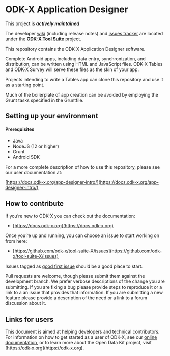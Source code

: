 # ODK-X Application Designer 

This project is __*actively maintained*__

The developer [wiki](https://github.com/odk-x/tool-suite-X/wiki) (including release notes) and [issues tracker](https://github.com/odk-x/tool-suite-X/issues) are located under the [**ODK-X Tool Suite**](https://github.com/odk-x) project.

This repository contains the ODK-X Application Designer software.

Complete Android apps, including data entry, synchronization, and distribution,
can be written using HTML and JavaScript files. ODK-X Tables and ODK-X Survey will
serve these files as the skin of your app.

Projects intending to write a Tables app can clone this repository and use it
as a starting point.

Much of the boilerplate of app creation can be avoided by employing the Grunt
tasks specified in the Gruntfile.

## Setting up your environment

#### Prerequisites

- Java
- NodeJS (12 or higher)
- Grunt
- Android SDK

For a more complete description of how to use this repository, please see our
user documentation at:

[https://docs.odk-x.org/app-designer-intro/](https://docs.odk-x.org/app-designer-intro/)

## How to contribute
If you’re new to ODK-X you can check out the documentation:
- [https://docs.odk-x.org](https://docs.odk-x.org)

Once you’re up and running, you can choose an issue to start working on from here: 
- [https://github.com/odk-x/tool-suite-X/issues](https://github.com/odk-x/tool-suite-X/issues)

Issues tagged as [good first issue](https://github.com/odk-x/tool-suite-X/issues?q=is%3Aissue+is%3Aopen+label%3A%22good+first+issue%22) should be a good place to start.

Pull requests are welcome, though please submit them against the development branch. We prefer verbose descriptions of the change you are submitting. If you are fixing a bug please provide steps to reproduce it or a link to a an issue that provides that information. If you are submitting a new feature please provide a description of the need or a link to a forum discussion about it. 

## Links for users
This document is aimed at helping developers and technical contributors. For information on how to get started as a user of ODK-X, see our [online documentation](https://docs.odk-x.org), or to learn more about the Open Data Kit project, visit [https://odk-x.org](https://odk-x.org).
